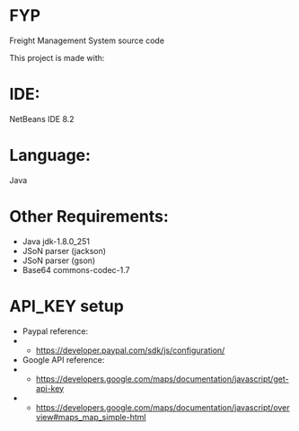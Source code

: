 # FYP
Freight Management System source code

This project is made with:

# IDE: 
NetBeans IDE 8.2 

# Language:
Java

# Other Requirements:
- Java jdk-1.8.0_251
- JSoN parser (jackson)
- JSoN parser (gson)
- Base64 commons-codec-1.7

# API_KEY setup 
- Paypal reference: 
- - https://developer.paypal.com/sdk/js/configuration/
- Google API reference:
- - https://developers.google.com/maps/documentation/javascript/get-api-key
- - https://developers.google.com/maps/documentation/javascript/overview#maps_map_simple-html
